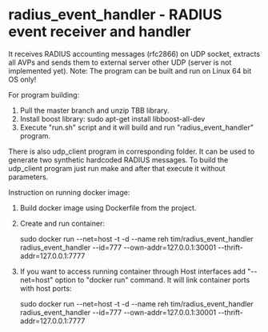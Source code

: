 # radius_event_handler - RADIUS event receiver and handler
It receives RADIUS accounting messages (rfc2866) on UDP socket, extracts all AVPs and sends them to external server other UDP (server is not implemented yet).
Note: The program can be built and run on Linux 64 bit OS only!

For program building:
1) Pull the master branch and unzip TBB library.
2) Install boost library: sudo apt-get install libboost-all-dev
3) Execute "run.sh" script and it will build and run "radius_event_handler" program.

There is also udp_client program in corresponding folder. It can be used to generate two synthetic hardcoded RADIUS messages.
To build the udp_client program just run make and after that execute it without parameters.

Instruction on running docker image:
1) Build docker image using Dockerfile from the project.
2) Create and run container:

    sudo docker run --net=host -t -d --name reh tim/radius_event_handler radius_event_handler --id=777 --own-addr=127.0.0.1:30001 --thrift-addr=127.0.0.1:7777
3) If you want to access running container through Host interfaces add "--net=host" option to "docker run" command. It will link container ports with host ports:

    sudo docker run --net=host -t -d --name reh tim/radius_event_handler radius_event_handler --id=777 --own-addr=127.0.0.1:30001 --thrift-addr=127.0.0.1:7777

